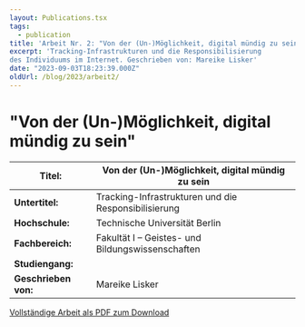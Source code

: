 ```yaml
---
layout: Publications.tsx
tags:
  - publication
title: 'Arbeit Nr. 2: "Von der (Un-)Möglichkeit, digital mündig zu sein"'
excerpt: 'Tracking-Infrastrukturen und die Responsibilisierung
des Individuums im Internet. Geschrieben von: Mareike Lisker'
date: "2023-09-03T18:23:39.000Z"
oldUrl: /blog/2023/arbeit2/
---
```


# "Von der (Un-)Möglichkeit, digital mündig zu sein"

<table class="table table-striped">
<thead>
<tr>
<th><strong>Titel:</strong></th>
<th>Von der (Un-)Möglichkeit, digital mündig zu sein</th>
</tr>
</thead>
<tbody>
<tr>
<td><strong>Untertitel:</strong></td>
<td>Tracking-Infrastrukturen und die Responsibilisierung</td>
</tr>
<tr>
<td><strong>Hochschule:</strong></td>
<td>Technische Universität Berlin</td>
</tr>
<tr>
<td><strong>Fachbereich:</strong></td>
<td>Fakultät I – Geistes- und Bildungswissenschaften</td>
</tr>
<tr>
<td><strong>Studiengang:</strong></td>
<td></td>
</tr>
<tr>
<td><strong>Geschrieben von:</strong></td>
<td>Mareike Lisker</td>
</tr>
</tbody>
</table>

[Vollständige Arbeit als PDF zum Download](/arbeiten/arbeit-2.pdf)
